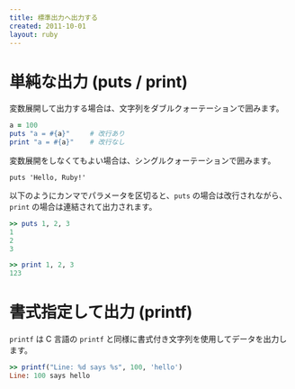 ```yaml
---
title: 標準出力へ出力する
created: 2011-10-01
layout: ruby
---
```


単純な出力 (puts / print)
====

変数展開して出力する場合は、文字列をダブルクォーテーションで囲みます。

```ruby
a = 100
puts "a = #{a}"     # 改行あり
print "a = #{a}"    # 改行なし
```

変数展開をしなくてもよい場合は、シングルクォーテーションで囲みます。

```
puts 'Hello, Ruby!'
```

以下のようにカンマでパラメータを区切ると、`puts` の場合は改行されながら、`print` の場合は連結されて出力されます。

```ruby
>> puts 1, 2, 3
1
2
3

>> print 1, 2, 3
123
```


書式指定して出力 (printf)
====

`printf` は C 言語の `printf` と同様に書式付き文字列を使用してデータを出力します。

```ruby
>> printf("Line: %d says %s", 100, 'hello')
Line: 100 says hello
```

